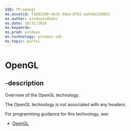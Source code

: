 ```yaml
---
UID: TP:opengl
ms.assetid: f3b832d0-ebcb-33ea-bfb2-aa910e23d054
ms.author: windowssdkdev
ms.date: 10/31/2018
ms.keywords: 
ms.prod: windows
ms.technology: windows-sdk
ms.topic: portal
---
```


# OpenGL

## -description

Overview of the OpenGL technology.

The OpenGL technology is not associated with any headers.

For programming guidance for this technology, see:
* [OpenGL](/windows/desktop/opengl)

